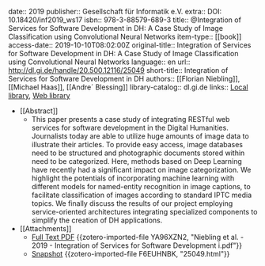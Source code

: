 date:: 2019
publisher:: Gesellschaft für Informatik e.V.
extra:: DOI: 10.18420/inf2019_ws17
isbn:: 978-3-88579-689-3
title:: @Integration of Services for Software Development in DH: A Case Study of Image Classification using Convolutional Neural Networks
item-type:: [[book]]
access-date:: 2019-10-10T08:02:00Z
original-title:: Integration of Services for Software Development in DH: A Case Study of Image Classification using Convolutional Neural Networks
language:: en
url:: http://dl.gi.de/handle/20.500.12116/25049
short-title:: Integration of Services for Software Development in DH
authors:: [[Florian Niebling]], [[Michael Haas]], [[Andre´ Blessing]]
library-catalog:: dl.gi.de
links:: [Local library](zotero://select/groups/2386895/items/VJWZEAZ4), [Web library](https://www.zotero.org/groups/2386895/items/VJWZEAZ4)

- [[Abstract]]
	- This paper presents a case study of integrating RESTful web services for software development in the Digital Humanities. Journalists today are able to utilize huge amounts of image data to illustrate their articles. To provide easy access, image databases need to be structured and photographic documents stored within need to be categorized. Here, methods based on Deep Learning have recently had a significant impact on image categorization. We highlight the potentials of incorporating machine learning with different models for named-entity recognition in image captions, to facilitate classification of images according to standard IPTC media topics. We finally discuss the results of our project employing service-oriented architectures integrating specialized components to simplify the creation of DH applications.
- [[Attachments]]
	- [Full Text PDF](http://dl.gi.de/bitstream/20.500.12116/25049/1/paper03_10.pdf) {{zotero-imported-file YA96XZN2, "Niebling et al. - 2019 - Integration of Services for Software Development i.pdf"}}
	- [Snapshot](https://dl.gi.de/handle/20.500.12116/25049) {{zotero-imported-file F6EUHNBK, "25049.html"}}